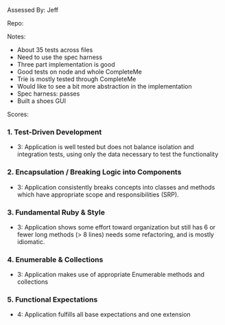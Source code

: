 Assessed By: Jeff

Repo:

Notes:

* About 35 tests across files
* Need to use the spec harness
* Three part implementation is good
* Good tests on node and whole CompleteMe
* Trie is mostly tested through CompleteMe
* Would like to see a bit more abstraction in the implementation
* Spec harness: passes
* Built a shoes GUI

Scores:

### 1. Test-Driven Development

* 3: Application is well tested but does not balance isolation and integration tests, using only the data necessary to test the functionality

### 2. Encapsulation / Breaking Logic into Components

* 3: Application consistently breaks concepts into classes and methods which have appropriate scope and responsibilities (SRP).

### 3. Fundamental Ruby & Style

* 3:  Application shows some effort toward organization but still has 6 or fewer long methods (> 8 lines)  needs some refactoring, and is mostly idiomatic.

### 4. Enumerable & Collections

* 3: Application makes use of appropriate Enumerable methods and collections

### 5. Functional Expectations

* 4: Application fulfills all base expectations and one extension
